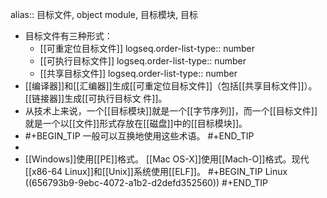 alias:: 目标文件, object module, 目标模块, 目标

- 目标文件有三种形式：
	- [[可重定位目标文件]]
	  logseq.order-list-type:: number
	- [[可执行目标文件]]
	  logseq.order-list-type:: number
	- [[共享目标文件]]
	  logseq.order-list-type:: number
- [[编译器]]和[[汇编器]]生成[[可重定位目标文件]]（包括[[共享目标文件]]）。[[链接器]]生成[[可执行目标文
  件]]。
- 从技术上来说，一个[[目标模块]]就是一个[[字节序列]]，而一个[[目标文件]]就是一个以[[文件]]形式存放在[[磁盘]]中的[[目标模块]]。
- #+BEGIN_TIP
  一般可以互换地使用这些术语。
  #+END_TIP
-
- [[Windows]]使用[[PE]]格式。
  [[Mac OS-X]]使用[[Mach-O]]格式。现代[[x86-64 Linux]]和[[Unix]]系统使用[[ELF]]。
  #+BEGIN_TIP
  Linux ((656793b9-9ebc-4072-a1b2-d2defd352560))
  #+END_TIP